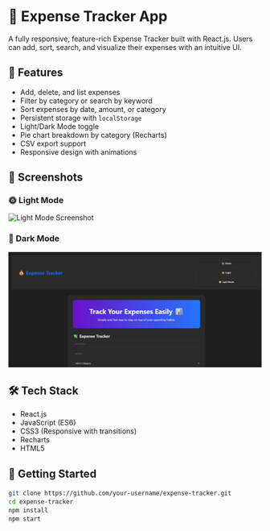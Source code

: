# 💸 Expense Tracker App
A fully responsive, feature-rich Expense Tracker built with React.js. Users can add, sort, search, and visualize their expenses with an intuitive UI.

## 🔧 Features

- Add, delete, and list expenses
- Filter by category or search by keyword
- Sort expenses by date, amount, or category
- Persistent storage with `localStorage`
- Light/Dark Mode toggle
- Pie chart breakdown by category (Recharts)
- CSV export support
- Responsive design with animations

## 📸 Screenshots

### 🌞 Light Mode
![Light Mode Screenshot](https://raw.githubusercontent.com/Rishi9911/Expense-Tracker/main/public/assets/light.png)
### 🌙 Dark Mode
![Dark Mode Screenshot](https://github.com/Rishi9911/Expense-Tracker/blob/main/expense-tracker/public/assets/dark.png)

## 🛠 Tech Stack

- React.js
- JavaScript (ES6)
- CSS3 (Responsive with transitions)
- Recharts
- HTML5

## 🚀 Getting Started

```bash
git clone https://github.com/your-username/expense-tracker.git
cd expense-tracker
npm install
npm start
